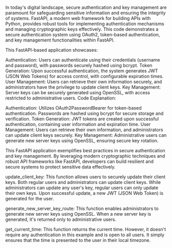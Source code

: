 
In today's digital landscape, secure authentication and key management are paramount for safeguarding sensitive information and ensuring the integrity of systems. FastAPI, a modern web framework for building APIs with Python, provides robust tools for implementing authentication mechanisms and managing cryptographic keys effectively. This code demonstrates a secure authentication system using OAuth2, token-based authentication, and key management functionalities within FastAPI.


This FastAPI-based application showcases:

Authentication: Users can authenticate using their credentials (username and password), with passwords securely hashed using bcrypt.
Token Generation: Upon successful authentication, the system generates JWT (JSON Web Tokens) for access control, with configurable expiration times.
User Management: Users can retrieve their own information securely, and administrators have the privilege to update client keys.
Key Management: Server keys can be securely generated using OpenSSL, with access restricted to administrative users.
Code Explanation:

Authentication: Utilizes OAuth2PasswordBearer for token-based authentication. Passwords are hashed using bcrypt for secure storage and verification.
Token Generation: JWT tokens are created upon successful authentication, containing user information and expiration time.
User Management: Users can retrieve their own information, and administrators can update client keys securely.
Key Management: Administrative users can generate new server keys using OpenSSL, ensuring secure key rotation.

This FastAPI application exemplifies best practices in secure authentication and key management. By leveraging modern cryptographic techniques and robust API frameworks like FastAPI, developers can build resilient and secure systems to protect sensitive data effectively.

update_client_key: This function allows users to securely update their client keys. Both regular users and administrators can update client keys. While administrators can update any user's key, regular users can only update their own keys. Upon successful update, a new JWT (JSON Web Token) is generated for the user.

generate_new_server_key_route: This function enables administrators to generate new server keys using OpenSSL. When a new server key is generated, it's returned only to administrative users.

get_current_time: This function returns the current time. However, it doesn't require any authentication in this example and is open to all users. It simply ensures that the time is presented to the user in their local timezone.
